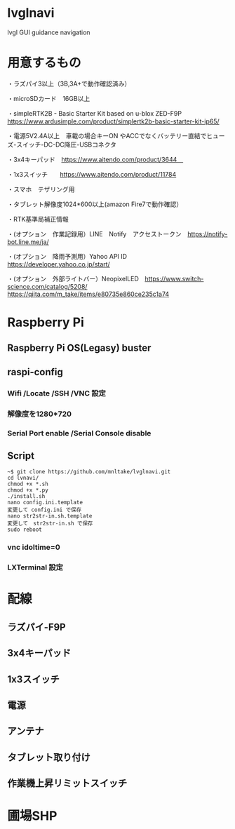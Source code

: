 # lvglnavi
lvgl GUI guidance navigation

# 用意するもの

・ラズパイ3以上（3B,3A+で動作確認済み）

・microSDカード　16GB以上

・simpleRTK2B - Basic Starter Kit based on u-blox ZED-F9P  https://www.ardusimple.com/product/simplertk2b-basic-starter-kit-ip65/

・電源5V2.4A以上　車載の場合キーON やACCでなくバッテリー直結でヒューズ-スイッチ-DC-DC降圧-USBコネクタ

・3x4キーパッド　https://www.aitendo.com/product/3644　

・1x3スイッチ　　https://www.aitendo.com/product/11784

・スマホ　テザリング用

・タブレット解像度1024*600以上(amazon Fire7で動作確認）

・RTK基準局補正情報

・(オプション　作業記録用）LINE　Notify　アクセストークン　https://notify-bot.line.me/ja/

・(オプション　降雨予測用）Yahoo API ID https://developer.yahoo.co.jp/start/

・(オプション　外部ライトバー）NeopixelLED　https://www.switch-science.com/catalog/5208/ 
https://qiita.com/m_take/items/e80735e860ce235c1a74

# Raspberry Pi

## Raspberry Pi OS(Legasy) buster

## raspi-config

### Wifi /Locate /SSH /VNC 設定

### 解像度を1280*720

### Serial Port enable /Serial Console disable

## Script
```
~$ git clone https://github.com/mnltake/lvglnavi.git
cd lvnavi/
chmod +x *.sh
chmod +x *.py
./install.sh
nano config.ini.template
変更して config.ini で保存
nano str2str-in.sh.template
変更して　str2str-in.sh で保存
sudo reboot
```

### vnc idoltime=0

### LXTerminal 設定

# 配線

## ラズパイ-F9P

## 3x4キーパッド

## 1x3スイッチ

## 電源

## アンテナ

## タブレット取り付け

## 作業機上昇リミットスイッチ

# 圃場SHP




